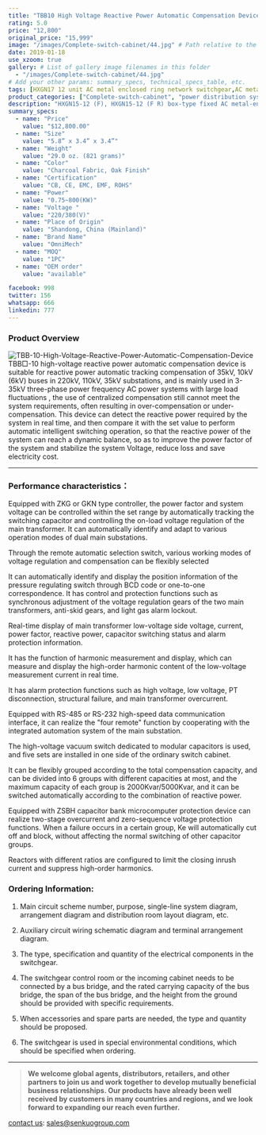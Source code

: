 ```yaml
---
title: "TBB10 High Voltage Reactive Power Automatic Compensation Device"
rating: 5.0
price: "12,800"
original_price: "15,999"
image: "/images/Complete-switch-cabinet/44.jpg" # Path relative to the 'static' folder or use Hugo Pipes
date: 2019-01-18
use_xzoom: true
gallery: # List of gallery image filenames in this folder
  - "/images/Complete-switch-cabinet/44.jpg"
# Add your other params: summary_specs, technical_specs_table, etc.
tags: [HXGN17 12 unit AC metal enclosed ring network switchgear,AC metal enclosed ring network switchgear,12 unit AC metal enclosed ring network switchgear,power distribution system,ring network power supply,stable power distribution,electrical components,circuit breaking,isolation,protection,easy installation,easy maintenance,continuous and secure power supply]
product_categories: ["Complete-switch-cabinet", "power distribution system"]
description: "HXGN15-12 (F), HXGN15-12 (F R) box-type fixed AC metal-enclosed switchgear (hereinafter referred to as switchgear), suitable for rated voltage of 12KV, rated frequency of 50HZ, rated current of 630A and above A three-phase AC system powered by network cabinets or radial terminals, used for segmenting and branching of cable lines."
summary_specs:
  - name: "Price"
    value: "$12,800.00"
  - name: "Size"
    value: "5.8” x 3.4” x 3.4”"
  - name: "Weight"
    value: "29.0 oz. (821 grams)"
  - name: "Color"
    value: "Charcoal Fabric, Oak Finish"
  - name: "Certification"
    value: "CB, CE, EMC, EMF, ROHS"
  - name: "Power"
    value: "0.75~800(KW)"
  - name: "Voltage "
    value: "220/380(V)"
  - name: "Place of Origin"
    value: "Shandong, China (Mainland)"
  - name: "Brand Name"
    value: "OmniMech"
  - name: "MOQ"
    value: "1PC"
  - name: "OEM order"
    value: "available"

facebook: 998
twitter: 156
whatsapp: 666
linkedin: 777    
---
```



### Product Overview


![TBB-10-High-Voltage-Reactive-Power-Automatic-Compensation-Device](/images/Complete-switch-cabinet/7.png) 
TBB□-10 high-voltage reactive power automatic compensation device is suitable for reactive power automatic tracking compensation of 35kV, 10kV (6kV) buses in 220kV, 110kV, 35kV substations, and is mainly used in 3-35kV three-phase power frequency AC power systems with large load fluctuations , the use of centralized compensation still cannot meet the system requirements, often resulting in over-compensation or under-compensation. This device can detect the reactive power required by the system in real time, and then compare it with the set value to perform automatic intelligent switching operation, so that the reactive power of the system can reach a dynamic balance, so as to improve the power factor of the system and stabilize the system Voltage, reduce loss and save electricity cost.

* * *

### Performance characteristics：

Equipped with ZKG or GKN type controller, the power factor and system voltage can be controlled within the set range by automatically tracking the switching capacitor and controlling the on-load voltage regulation of the main transformer. It can automatically identify and adapt to various operation modes of dual main substations.

Through the remote automatic selection switch, various working modes of voltage regulation and compensation can be flexibly selected

It can automatically identify and display the position information of the pressure regulating switch through BCD code or one-to-one correspondence. It has control and protection functions such as synchronous adjustment of the voltage regulation gears of the two main transformers, anti-skid gears, and light gas alarm lockout.

Real-time display of main transformer low-voltage side voltage, current, power factor, reactive power, capacitor switching status and alarm protection information.

It has the function of harmonic measurement and display, which can measure and display the high-order harmonic content of the low-voltage measurement current in real time.

It has alarm protection functions such as high voltage, low voltage, PT disconnection, structural failure, and main transformer overcurrent.

Equipped with RS-485 or RS-232 high-speed data communication interface, it can realize the "four remote" function by cooperating with the integrated automation system of the main substation.

The high-voltage vacuum switch dedicated to modular capacitors is used, and five sets are installed in one side of the ordinary switch cabinet.

It can be flexibly grouped according to the total compensation capacity, and can be divided into 6 groups with different capacities at most, and the maximum capacity of each group is 2000Kvar/5000Kvar, and it can be switched automatically according to the combination of reactive power.

Equipped with ZSBH capacitor bank microcomputer protection device can realize two-stage overcurrent and zero-sequence voltage protection functions. When a failure occurs in a certain group, Ke will automatically cut off and block, without affecting the normal switching of other capacitor groups.

Reactors with different ratios are configured to limit the closing inrush current and suppress high-order harmonics.


### Ordering Information:

1. Main circuit scheme number, purpose, single-line system diagram, arrangement diagram and distribution room layout diagram, etc.

2. Auxiliary circuit wiring schematic diagram and terminal arrangement diagram.

3. The type, specification and quantity of the electrical components in the switchgear.

4. The switchgear control room or the incoming cabinet needs to be connected by a bus bridge, and the rated carrying capacity of the bus bridge, the span of the bus bridge, and the height from the ground should be provided with specific requirements.

6. When accessories and spare parts are needed, the type and quantity should be proposed.

7. The switchgear is used in special environmental conditions, which should be specified when ordering.


* * *

> **We welcome global agents, distributors, retailers, and other partners to join us and work together to develop mutually beneficial business relationships. Our products have already been well received by customers in many countries and regions, and we look forward to expanding our reach even further.**

 [contact us](/contact/): sales@senkuogroup.com  

